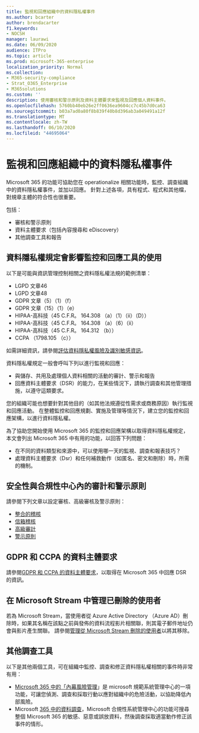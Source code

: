 ```yaml
---
title: 監視和回應組織中的資料隱私權事件
ms.author: bcarter
author: brendacarter
f1.keywords:
- NOCSH
manager: laurawi
ms.date: 06/09/2020
audience: ITPro
ms.topic: article
ms.prod: microsoft-365-enterprise
localization_priority: Normal
ms.collection:
- M365-security-compliance
- Strat_O365_Enterprise
- M365solutions
ms.custom: ''
description: 使用審核和警示原則及資料主體要求來監視及回應個人資料事件。
ms.openlocfilehash: 5760bb40eb26e2ff0636ea9604cc7c45b7d0ca63
ms.sourcegitcommit: b03a7ad0a80f8b839f40b8d396ab3a049491a12f
ms.translationtype: MT
ms.contentlocale: zh-TW
ms.lasthandoff: 06/10/2020
ms.locfileid: "44695064"
---
```

# <a name="monitor-and-respond-to-data-privacy-incidents-in-your-organization"></a>監視和回應組織中的資料隱私權事件

Microsoft 365 的功能可協助您在 operationalize 相關功能時，監控、調查組織中的資料隱私權事件，並加以回應。 針對上述各項，具有程式、程式和其他檔，對規章主體的符合性也很重要。

包括： 

- 審核和警示原則
- 資料主體要求（包括內容搜尋和 eDiscovery）
- 其他調查工具和報告

## <a name="data-privacy-regulations-impacting-the-use-of-monitoring-and-response-tools"></a>資料隱私權規定會影響監控和回應工具的使用

以下是可能與資訊管理控制相關之資料隱私權法規的範例清單：

- LGPD 文章46
- LGPD 文章48
- GDPR 文章（5）（1）（f）
- GDPR 文章（15）（1）（e）
- HIPAA-高科技（45 C.F.R。 164.308 （a）（1）（ii）（D））
- HIPAA-高科技（45 C.F.R。 164.308 （a）（6）（ii）
- HIPAA-高科技（45 C.F.R。 164.312 （b））
- CCPA （1798.105 （c））

如需詳細資訊，請參閱[評估資料隱私權風險及識別敏感資訊](information-protection-deploy-assess.md)。

資料隱私權規定一般會呼叫下列以進行監視和回應：

- 與儲存、共用及處理個人資料相關的活動的審計、警示和報告
- 回應資料主體要求（DSR）的能力，在某些情況下，請執行調查和其他管理措施，以遵守這類要求。

您的組織可能也想要針對其他目的（如其他法規遵從性需求或商務原因）執行監視和回應活動。 在整體監控和回應規劃、實施及管理等情況下，建立您的監控和回應架構，以進行資料隱私權。

為了協助您開始使用 Microsoft 365 的監控和回應架構以取得資料隱私權規定，本文會列出 Microsoft 365 中有用的功能，以回答下列問題： 

- 在不同的資料類型和來源中，可以使用哪一天的監視、調查和報表技巧？
- 處理資料主體要求（Dsr）和任何補救動作（如匿名、密文和刪除）時，所需的機制。

## <a name="auditing-and-alert-policies-in-the-security-and-compliance-center"></a>安全性與合規性中心內的審計和警示原則

請參閱下列文章以設定審核、高級審核及警示原則：

- [整合的稽核](../compliance/search-the-audit-log-in-security-and-compliance.md)
- [信箱稽核](../compliance/enable-mailbox-auditing.md)
- [高級審計](../compliance/advanced-audit.md)
- [警示原則](../compliance/alert-policies.md)

## <a name="data-subject-requests-for-the-gdpr-and-ccpa"></a>GDPR 和 CCPA 的資料主體要求

請參閱[GDPR 和 CCPA 的資料主體要求](../compliance/gdpr-dsr-office365.md)，以取得在 Microsoft 365 中回應 DSR 的資訊。

## <a name="manage-deleted-users-in-microsoft-stream"></a>在 Microsoft Stream 中管理已刪除的使用者

若為 Microsoft Stream，當使用者從 Azure Active Directory （Azure AD）刪除時，如果其名稱在該點之前與發佈的資料流程影片相關聯，則其電子郵件地址仍會與影片產生關聯。 請參閱[管理從 Microsoft Stream 刪除的使用者](https://docs.microsoft.com/stream/managing-deleted-users)以將其移除。

## <a name="additional-investigative-tools"></a>其他調查工具

以下是其他兩個工具，可在組織中監控、調查和修正資料隱私權相關的事件時非常有用：

- [Microsoft 365 中的「內幕風險管理](../compliance/insider-risk-management.md)」是 microsoft 規範系統管理中心的一項功能，可讓您偵測、調查和採取行動以應對組織中的危險活動，以協助降低內部風險。
- Microsoft [365 中的資料調查](../compliance/overview-data-investigations.md)，Microsoft 合規性系統管理中心的功能可搜尋整個 Microsoft 365 的敏感、惡意或誤放資料，然後調查採取適當動作修正該事件的情形。
